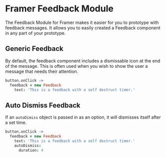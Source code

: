 # Framer Feedback Module
The Feedback Module for Framer makes it easier for you to prototype with feedback messages. It allows you to easily created a Feedback component in any part of your prototype.

## Generic Feedback
By default, the feedback component includes a dismissable icon at the end of the message. This is often used when you wish to show the user a message that needs their attention.

```coffee
button.onClick ->
  feedback = new Feedback
    text: 'This is a feedback with a self destruct timer.'
```

## Auto Dismiss Feedback
If an `autoDimiss` object is passed in as an option, it will dismisses itself after a set time.

```coffee
button.onClick ->
  feedback = new Feedback
    text: 'This is a feedback with a self destruct timer.'
    autoDismiss:
      duration: 4
```
